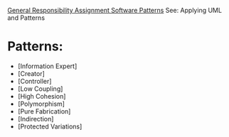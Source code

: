 [General Responsibility Assignment Software Patterns](https://en.wikipedia.org/wiki/GRASP_(object-oriented_design))
See: Applying UML and Patterns
# Patterns:
* [Information Expert]
* [Creator]
* [Controller]
* [Low Coupling]
* [High Cohesion]
* [Polymorphism]
* [Pure Fabrication]
* [Indirection]
* [Protected Variations]
